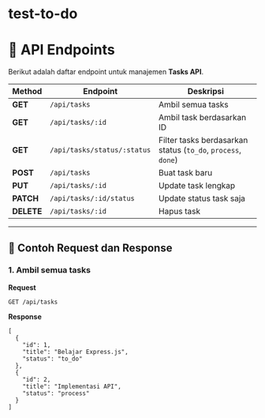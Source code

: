 # test-to-do

# 📌 API Endpoints

Berikut adalah daftar endpoint untuk manajemen **Tasks API**.

| **Method** | **Endpoint**                | **Deskripsi**                                                |
| ---------- | --------------------------- | ------------------------------------------------------------ |
| **GET**    | `/api/tasks`                | Ambil semua tasks                                            |
| **GET**    | `/api/tasks/:id`            | Ambil task berdasarkan ID                                    |
| **GET**    | `/api/tasks/status/:status` | Filter tasks berdasarkan status (`to_do`, `process`, `done`) |
| **POST**   | `/api/tasks`                | Buat task baru                                               |
| **PUT**    | `/api/tasks/:id`            | Update task lengkap                                          |
| **PATCH**  | `/api/tasks/:id/status`     | Update status task saja                                      |
| **DELETE** | `/api/tasks/:id`            | Hapus task                                                   |

---

## 🧩 Contoh Request dan Response

### 1. Ambil semua tasks

**Request**

```http
GET /api/tasks
```

**Response**

```http
[
  {
    "id": 1,
    "title": "Belajar Express.js",
    "status": "to_do"
  },
  {
    "id": 2,
    "title": "Implementasi API",
    "status": "process"
  }
]
```
